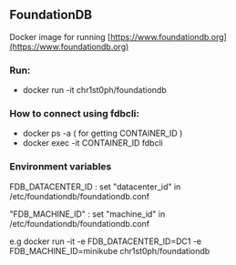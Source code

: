 ## FoundationDB

Docker image for running [https://www.foundationdb.org](https://www.foundationdb.org)

### Run:

* docker run -it chr1st0ph/foundationdb

### How to connect using fdbcli:

* docker ps -a ( for getting CONTAINER_ID )
* docker exec -it CONTAINER_ID fdbcli

### Environment variables 

FDB\_DATACENTER\_ID : set "datacenter_id" in /etc/foundationdb/foundationdb.conf

"FDB\_MACHINE\_ID" : set "machine_id" in /etc/foundationdb/foundationdb.conf

e.g docker run -it -e FDB_DATACENTER_ID=DC1 -e FDB_MACHINE_ID=minikube chr1st0ph/foundationdb

